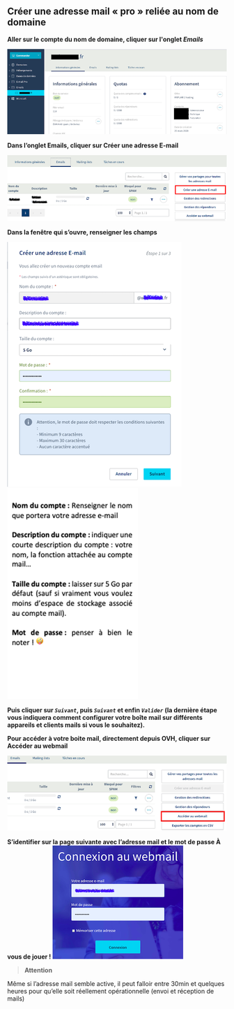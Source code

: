 ## Créer une adresse mail « pro » reliée au nom de domaine
**Aller sur le compte du nom de domaine, cliquer sur l'onglet _Emails_**

![img1](img/image001.png)


**Dans l’onglet Emails, cliquer sur Créer une adresse E-mail**

![img2](img/image003.png)


**Dans la fenêtre qui s’ouvre, renseigner les champs**

![img3](img/image004.png) ![img4](img/image005.png)

**Puis cliquer sur *`Suivant`*, puis *`Suivant`* et enfin *`Valider`* (la dernière étape vous indiquera comment configurer votre boîte mail sur différents appareils et clients mails si vous le souhaitez).**



**Pour accéder à votre boite mail, directement depuis OVH, cliquer sur Accéder au webmail**

![img5](img/image006.png)

**S’identifier sur la page suivante avec l’adresse mail et le mot de passe
À vous de jouer !**
 ![img6](img/image007.png)

> **Attention**
> 
Même si l’adresse mail semble active, il peut falloir entre 30min et quelques heures pour qu’elle soit réellement opérationnelle (envoi et réception de mails)
